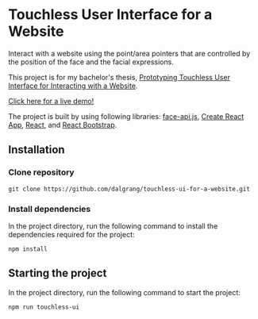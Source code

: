 # Touchless User Interface for a Website
Interact with a website using the point/area pointers that are controlled by the position of the face and the facial expressions.

This project is for my bachelor's thesis, [Prototyping Touchless User Interface for Interacting with a Website](https://www.theseus.fi/handle/10024/266107).

[Click here for a live demo!](https://touchless-ui-for-a-website.herokuapp.com/)

The project is built by using following libraries: [face-api.js](https://github.com/justadudewhohacks/face-api.js/), [Create React App](https://github.com/facebook/create-react-app), [React](https://github.com/facebook/react/), and [React Bootstrap](https://github.com/react-bootstrap/react-bootstrap).

## Installation
### Clone repository
```
git clone https://github.com/dalgrang/touchless-ui-for-a-website.git
```
### Install dependencies
In the project directory, run the following command to install the dependencies required for the project:
```
npm install
```
## Starting the project
In the project directory, run the following command to start the project:
```
npm run touchless-ui
```

